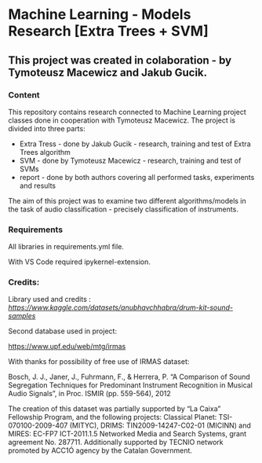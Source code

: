 # Machine Learning - Models Research [Extra Trees + SVM]
## This project was created in colaboration - by Tymoteusz Macewicz and Jakub Gucik.

### Content

This repository contains research connected to Machine Learning project classes done in cooperation with Tymoteusz Macewicz. The project is divided into three parts:
- Extra Tress - done by Jakub Gucik - research, training and test of Extra Trees algorithm
- SVM - done by Tymoteusz Macewicz - research, training and test of SVMs
- report - done by both authors covering all performed tasks, experiments and results

The aim of this project was to examine two different algorithms/models in the task of audio classification - precisely classification of instruments.

### Requirements

All libraries in requirements.yml file.

With VS Code required ipykernel-extension.

### Credits:

Library used and credits : *https://www.kaggle.com/datasets/anubhavchhabra/drum-kit-sound-samples*

Second database used in project:

https://www.upf.edu/web/mtg/irmas

With thanks for possibility of free use of IRMAS dataset:

Bosch, J. J., Janer, J., Fuhrmann, F., & Herrera, P. “A Comparison of Sound Segregation Techniques for Predominant Instrument Recognition in Musical Audio Signals”, in Proc. ISMIR (pp. 559-564), 2012

The creation of this dataset was partially supported by “La Caixa” Fellowship Program, and the following projects: Classical Planet: TSI-070100-2009-407 (MITYC), DRIMS: TIN2009-14247-C02-01 (MICINN) and MIRES: EC-FP7 ICT-2011.1.5 Networked Media and Search Systems, grant agreement No. 287711. Additionally supported by TECNIO network promoted by ACC1Ó agency by the Catalan Government.
